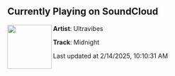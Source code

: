 ## Currently Playing on SoundCloud

[<img align="left" width="100" src="https://i1.sndcdn.com/artworks-z056YHqcwOeAPy9A-GDLzPA-t500x500.jpg">](https://soundcloud.com/ultravibes/midnight)

**Artist**: Ultravibes 

**Track**: Midnight

Last updated at 2/14/2025, 10:10:31 AM
